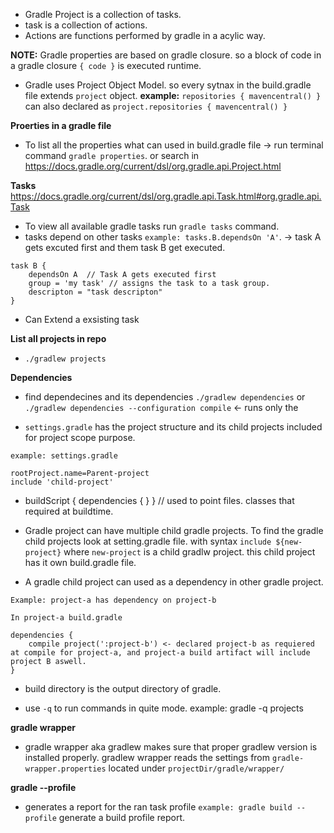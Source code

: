 - Gradle Project is a collection of tasks.
- task is a collection of actions.
- Actions are functions performed by gradle in a acylic way.

**NOTE:** Gradle properties are based on gradle closure. so a block of code in a gradle closure `{ code }` is executed runtime.

- Gradle uses Project Object Model. so every sytnax in the build.gradle file extends `project` object. **example:** `repositories { mavencentral() }` can also declared as `project.repositories { mavencentral() }`

**Proerties in a gradle file**
- To list all the properties what can used in build.gradle file -> run terminal command `gradle properties`. or search in https://docs.gradle.org/current/dsl/org.gradle.api.Project.html

**Tasks** https://docs.gradle.org/current/dsl/org.gradle.api.Task.html#org.gradle.api.Task
- To view all available gradle tasks run `gradle tasks` command. 
- tasks depend on other tasks `example: tasks.B.dependsOn 'A'`. -> task A gets excuted first and them task B get executed.
```Example: 
task B {
    dependsOn A  // Task A gets executed first
    group = 'my task' // assigns the task to a task group.
    descripton = "task descripton"
}
```
- Can Extend a exsisting task  

**List all projects in repo**
- `./gradlew projects`

**Dependencies**
- find dependecines and its dependencies `./gradlew dependencies` or `./gradlew dependencies --configuration compile` <- runs only the 

- `settings.gradle` has the project structure and its child projects included for project scope purpose. 
```
example: settings.gradle

rootProject.name=Parent-project
include 'child-project'

```
- buildScript { dependencies { } }  // used to point files. classes that required at buildtime.

- Gradle project can have multiple child gradle projects. To find the gradle child projects look at setting.gradle file. with syntax `include ${new-project}` where `new-project` is a child gradlw project. this child project has it own build.gradle file.

- A gradle child project can used as a dependency in other gradle project.
````
Example: project-a has dependency on project-b

In project-a build.gradle

dependencies {
    compile project(':project-b') <- declared project-b as requiered at compile for project-a, and project-a build artifact will include project B aswell.
}
````

- build directory is the output directory of gradle.

- use `-q` to run commands in quite mode. example: gradle -q projects

**gradle wrapper**
- gradle wrapper aka gradlew makes sure that proper gradlew version is installed properly.
gradlew wrapper reads the settings from `gradle-wrapper.properties` located under `projectDir/gradle/wrapper/`

**gradle --profile**
- generates a report for the ran task profile `example: gradle build --profile` generate a build profile report.
